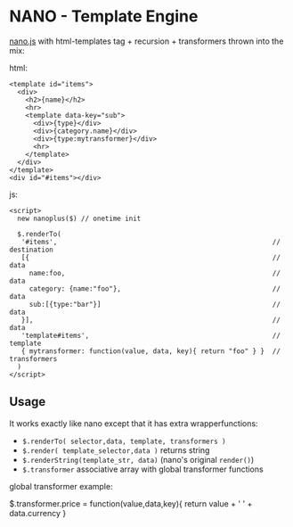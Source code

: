 NANO - Template Engine
=============================

[nano.js](https://github.com/trix/nano) with html-templates tag + recursion + transformers thrown into the mix:

html:

    <template id="items">
      <div>
        <h2>{name}</h2>
        <hr>
        <template data-key="sub">
          <div>{type}</div>
          <div>{category.name}</div>
          <div>{type:mytransformer}</div>
          <hr>
        </template>
      </div>
    </template>
    <div id="#items"></div>

js:

    <script>
      new nanoplus($) // onetime init

      $.renderTo( 
       '#items',                                                      // destination
       [{                                                             // data
         name:foo,                                                    // data
         category: {name:"foo"},                                      // data
         sub:[{type:"bar"}]                                           // data
       }],                                                            // data
       'template#items',                                              // template 
       { mytransformer: function(value, data, key){ return "foo" } }  // transformers
      )
    </script>

## Usage 

It works exactly like nano except that it has extra wrapperfunctions:

* `$.renderTo( selector,data, template, transformers )`
* `$.render( template_selector,data )` returns string
* `$.renderString(template_str, data)` (nano's original `render()`) 
* `$.transformer` associative array with global transformer functions

global transformer example:

  $.transformer.price = function(value,data,key){
    return value + ' ' + data.currency
  }
